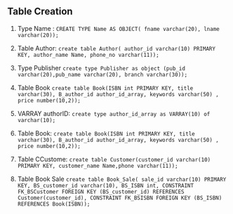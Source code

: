 ## Table Creation

1. Type Name :
`CREATE TYPE Name AS OBJECT( fname varchar(20), lname varchar(20));`  

2. Table Author:
`create table Author( author_id varchar(10) PRIMARY KEY, author_name Name, phone_no varchar(11));`

3. Type Publisher
`create type Publisher as object (pub_id varchar(20),pub_name varchar(20), branch varchar(30));`

4. Table Book
``create table Book(ISBN int PRIMARY KEY, title varchar(30), B_author_id author_id_array, keywords varchar(50) , price number(10,2));``

5. VARRAY authorID:
`create type author_id_array as VARRAY(10) of varchar(10);`

6. Table Book:
`create table Book(ISBN int PRIMARY KEY, title varchar(30), B_author_id author_id_array, keywords varchar(50) , price number(10,2));`

7. Table CCustome:
`create table Customer(customer_id varchar(10) PRIMARY KEY, customer_name Name,phone varchar(11));`

8. Table Book Sale
 ```create table Book_Sale( sale_id varchar(10) PRIMARY KEY, BS_customer_id varchar(10), BS_ISBN int, CONSTRAINT FK_BSCustomer FOREIGN KEY (BS_customer_id) REFERENCES Customer(customer_id), CONSTRAINT FK_BSISBN FOREIGN KEY (BS_ISBN) REFERENCES Book(ISBN));```











